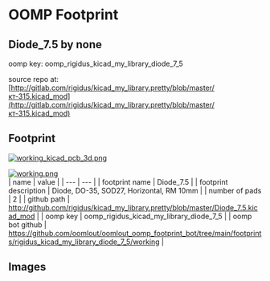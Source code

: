 # OOMP Footprint  
## Diode_7.5  by none  
  
oomp key: oomp_rigidus_kicad_my_library_diode_7_5  
  
source repo at: [http://gitlab.com/rigidus/kicad_my_library.pretty/blob/master/кт-315.kicad_mod](http://gitlab.com/rigidus/kicad_my_library.pretty/blob/master/кт-315.kicad_mod)  
## Footprint  
  
[![working_kicad_pcb_3d.png](working_kicad_pcb_3d_600.png)](working_kicad_pcb_3d.png)  
  
[![working.png](working_600.png)](working.png)  
| name | value | 
| --- | --- | 
| footprint name | Diode_7.5 | 
| footprint description | Diode, DO-35,  SOD27, Horizontal, RM 10mm | 
| number of pads | 2 | 
| github path | http://github.com/rigidus/kicad_my_library.pretty/blob/master/Diode_7.5.kicad_mod | 
| oomp key | oomp_rigidus_kicad_my_library_diode_7_5 | 
| oomp bot github | https://github.com/oomlout/oomlout_oomp_footprint_bot/tree/main/footprints/rigidus_kicad_my_library_diode_7_5/working | 
## Images  
